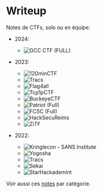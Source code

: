 # Writeup

Notes de CTFs, solo ou en équipe.

- 2024:
	- ![GCC CTF (FULL)](./2024/GCC_CTF)

- 2023:
	- ![120minCTF](./2023/120CTF)
	- ![Tracs](./2023/TRACS)
	- ![Flag4all](./2023/Flag4all)
	- ![Tcp1pCTF](./2023/Tcp1p)
	- ![BuckeyeCTF](./2023/Buckeyectf)
	- ![Patriot (Full)](./2023/Patriot)
	- ![FCSC (Full)](./2023/FCSC)
	- ![HackSecuReims](./2023/HackSecuReims)
	- ![ZiTF](./2023/ZiTF)

- 2022:
	- ![Kringlecon - SANS Institute](./2022/Kringlecon)
	- ![Yogosha](./2022/Yogosha)
	- ![Tracs](./2022/TRACS)
	- ![Sekai](./2022/SekaiCTF)
	- ![StarHackademint](./2022/Star2022)


Voir aussi ces [notes](https://github.com/0x14mth3n1ght/Hacking) par catégorie.
